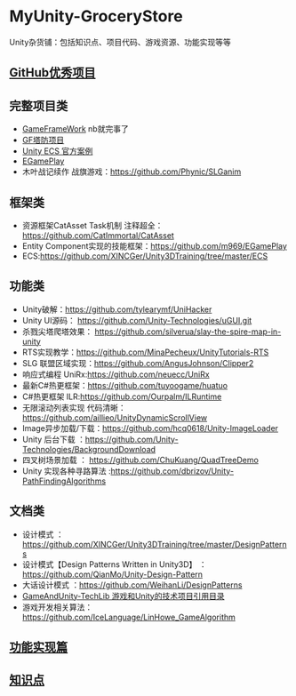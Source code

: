 # MyUnity-GroceryStore
Unity杂货铺：包括知识点、项目代码、游戏资源、功能实现等等

## [GitHub优秀项目](https://github.com/kamen132/MyUnity-GroceryStore/tree/main/GitHub%E4%BC%98%E7%A7%80%E9%A1%B9%E7%9B%AE)
## 完整项目类
* [GameFrameWork](https://github.com/EllanJiang/UnityGameFramework) nb就完事了
* [GF塔防项目](https://github.com/DrFlower/TowerDefense-GameFramework-Demo)
* [Unity ECS 官方案例](https://github.com/Unity-Technologies/EntityComponentSystemSamples)
* [EGamePlay](https://github.com/m969/EGamePlay)
* 木叶战记续作 战旗游戏：https://github.com/Phynic/SLGanim
## 框架类
* 资源框架CatAsset Task机制 注释超全：https://github.com/CatImmortal/CatAsset
*  Entity Component实现的技能框架：https://github.com/m969/EGamePlay
*  ECS:https://github.com/XINCGer/Unity3DTraining/tree/master/ECS

## 功能类
* Unity破解：https://github.com/tylearymf/UniHacker
* Unity UI源码： https://github.com/Unity-Technologies/uGUI.git
* 杀戮尖塔爬塔效果： https://github.com/silverua/slay-the-spire-map-in-unity
* RTS实现教学：https://github.com/MinaPecheux/UnityTutorials-RTS
* SLG 联盟区域实现：https://github.com/AngusJohnson/Clipper2
* 响应式编程 UniRx:https://github.com/neuecc/UniRx
* 最新C#热更框架：https://github.com/tuyoogame/huatuo
* C#热更框架 ILR:https://github.com/Ourpalm/ILRuntime
* 无限滚动列表实现 代码清晰：https://github.com/aillieo/UnityDynamicScrollView
* Image异步加载/下载：https://github.com/hcq0618/Unity-ImageLoader
* Unity 后台下载 ：https://github.com/Unity-Technologies/BackgroundDownload
* 四叉树场景加载 ： https://github.com/ChuKuang/QuadTreeDemo
* Unity 实现各种寻路算法 :https://github.com/dbrizov/Unity-PathFindingAlgorithms

## 文档类
* 设计模式 ： https://github.com/XINCGer/Unity3DTraining/tree/master/DesignPatterns
* 设计模式【Design Patterns Written in Unity3D】 ：https://github.com/QianMo/Unity-Design-Pattern
* 大话设计模式 ：https://github.com/WeihanLi/DesignPatterns
* [GameAndUnity-TechLib 游戏和Unity的技术项目引用目录](https://github.com/m969/GameAndUnity-TechLib)
* 游戏开发相关算法： https://github.com/IceLanguage/LinHowe_GameAlgorithm


## [功能实现篇](https://github.com/kamen132/MyUnity-GroceryStore/tree/main/%E5%8A%9F%E8%83%BD%E5%AE%9E%E7%8E%B0)


## [知识点](https://github.com/kamen132/MyUnity-GroceryStore/tree/main/%E7%9F%A5%E8%AF%86%E7%82%B9)
